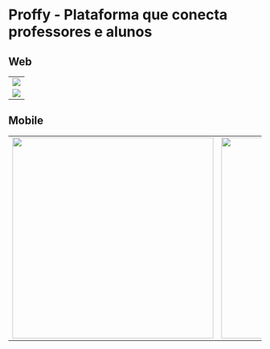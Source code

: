 # Proffy - Plataforma que conecta professores e alunos

## Web

<table>
 <tr>
    <td><img src="https://user-images.githubusercontent.com/30422190/89197232-ca509e80-d581-11ea-9fa4-b0ab23fec2e4.png"></td>
 </tr>

  <tr>
    <td><img src="https://user-images.githubusercontent.com/30422190/89197238-ccb2f880-d581-11ea-8f96-90583fe94b35.png"></td>
 </tr>
</table>

## Mobile

<table>
 <tr>
    <td><img src="https://user-images.githubusercontent.com/30422190/89197242-cde42580-d581-11ea-9e8f-bd0ba7f7ba39.jpg" width="400"></td>
    <td><img src="https://user-images.githubusercontent.com/30422190/89197244-cde42580-d581-11ea-9d4e-8e90cfafe850.jpg" width="400"></td>
 </tr>
</table>
